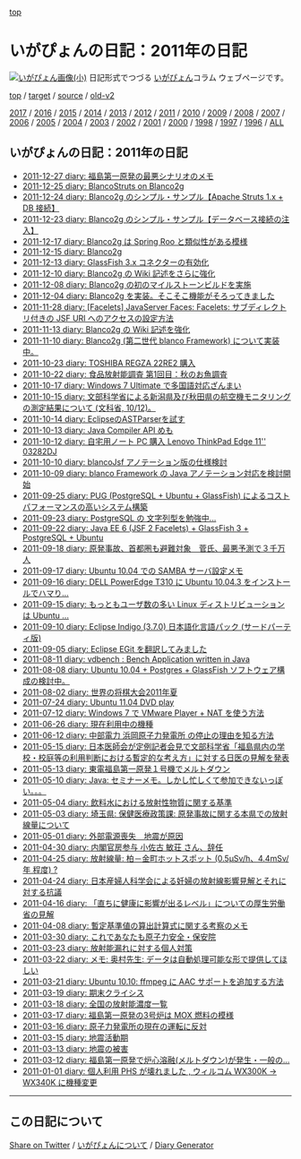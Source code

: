 [top](https://igapyon.github.io/diary/) 

いがぴょんの日記：2011年の日記
=====================================================================================================
[![いがぴょん画像(小)](https://igapyon.github.io/diary/images/iga200306s.jpg "いがぴょん")](https://igapyon.github.io/diary/memo/memoigapyon.html) 日記形式でつづる [いがぴょん](https://igapyon.github.io/diary/memo/memoigapyon.html)コラム ウェブページです。


[top](https://igapyon.github.io/diary/) 
/ [target](https://igapyon.github.io/diary/2011/index.html) 
/ [source](https://github.com/igapyon/diary/blob/gh-pages/2011/index.html.src.md) 
/ [old-v2](http://www.igapyon.jp/igapyon/diary/idxall.html) 

[2017](../2017/index.html)
/ [2016](../2016/index.html)
/ [2015](../2015/index.html)
/ [2014](../2014/index.html)
/ [2013](../2013/index.html)
/ [2012](../2012/index.html)
/ [2011](index.html)
/ [2010](../2010/index.html)
/ [2009](../2009/index.html)
/ [2008](../2008/index.html)
/ [2007](../2007/index.html)
/ [2006](../2006/index.html)
/ [2005](../2005/index.html)
/ [2004](../2004/index.html)
/ [2003](../2003/index.html)
/ [2002](../2002/index.html)
/ [2001](../2001/index.html)
/ [2000](../2000/index.html)
/ [1998](../1998/index.html)
/ [1997](../1997/index.html)
/ [1996](../1996/index.html)
/ [ALL](../idxall.html)


## いがぴょんの日記：2011年の日記

* [2011-12-27 diary: 福島第一原発の最悪シナリオのメモ](ig111227.html)
* [2011-12-25 diary: BlancoStruts on Blanco2g](ig111225.html)
* [2011-12-24 diary: Blanco2g のシンプル・サンプル【Apache Struts 1.x + DB 接続】](ig111224.html)
* [2011-12-23 diary: Blanco2g のシンプル・サンプル【データベース接続の注入】](ig111223.html)
* [2011-12-17 diary: Blanco2g は Spring Roo と類似性がある模様](ig111217.html)
* [2011-12-15 diary: Blanco2g](ig111215.html)
* [2011-12-13 diary:  GlassFish 3.x コネクターの有効化](ig111213.html)
* [2011-12-10 diary:  Blanco2g の Wiki 記述をさらに強化](ig111210.html)
* [2011-12-08 diary:  Blanco2g の初のマイルストーンビルドを実施](ig111208.html)
* [2011-12-04 diary: Blanco2g を実装。そこそこ機能がそろってきました](ig111204.html)
* [2011-11-28 diary: [Facelets] JavaServer Faces: Facelets: サブディレクトリ付きの JSF URI へのアクセスの設定方法](ig111128.html)
* [2011-11-13 diary: Blanco2g の Wiki 記述を強化](ig111113.html)
* [2011-11-10 diary: Blanco2g (第二世代 blanco Framework) について実装中。](ig111110.html)
* [2011-10-23 diary: TOSHIBA REGZA 22RE2 購入](ig111023.html)
* [2011-10-22 diary: 食品放射能調査 第1回目：秋のお魚調査](ig111022.html)
* [2011-10-17 diary: Windows 7 Ultimate で多国語対応ざんまい](ig111017.html)
* [2011-10-15 diary: 文部科学省による新潟県及び秋田県の航空機モニタリングの測定結果について (文科省, 10/12)。](ig111015.html)
* [2011-10-14 diary: EclipseのASTParserを試す](ig111014.html)
* [2011-10-13 diary: Java Compiler API めも](ig111013.html)
* [2011-10-12 diary: 自宅用ノート PC 購入 Lenovo ThinkPad Edge 11&apos;&apos; 03282DJ](ig111012.html)
* [2011-10-10 diary: blancoJsf アノテーション版の仕様検討](ig111010.html)
* [2011-10-09 diary: blanco Framework の Java アノテーション対応を検討開始](ig111009.html)
* [2011-09-25 diary: PUG (PostgreSQL + Ubuntu + GlassFish) によるコストパフォーマンスの高いシステム構築](ig110925.html)
* [2011-09-23 diary: PostgreSQL の 文字列型を勉強中...](ig110923.html)
* [2011-09-22 diary: Java EE 6 (JSF 2 Facelets) + GlassFish 3 + PostgreSQL + Ubuntu](ig110922.html)
* [2011-09-18 diary: 原発事故、首都圏も避難対象　菅氏、最悪予測で３千万人](ig110918.html)
* [2011-09-17 diary: Ubuntu 10.04 での SAMBA サーバ設定メモ](ig110917.html)
* [2011-09-16 diary: DELL PowerEdge T310 に Ubuntu 10.04.3 をインストールでハマり...](ig110916.html)
* [2011-09-15 diary: もっともユーザ数の多い Linux ディストリビューションは Ubuntu ...](ig110915.html)
* [2011-09-10 diary: Eclipse Indigo (3.7.0) 日本語化言語パック (サードパーティ版)](ig110910.html)
* [2011-09-05 diary: Eclipse EGit を翻訳してみました](ig110905.html)
* [2011-08-11 diary: vdbench : Bench Application written in Java](ig110811.html)
* [2011-08-08 diary: Ubuntu 10.04 + Postgres + GlassFish ソフトウェア構成の検討中。](ig110808.html)
* [2011-08-02 diary: 世界の将棋大会2011年夏](ig110802.html)
* [2011-07-24 diary: Ubuntu 11.04 DVD play](ig110724.html)
* [2011-07-12 diary:  Windows 7 で VMware Player + NAT を使う方法](ig110712.html)
* [2011-06-26 diary: 現在利用中の機種](ig110626.html)
* [2011-06-12 diary: 中部電力 浜岡原子力発電所 の停止の理由を知る方法](ig110612.html)
* [2011-05-15 diary: 日本医師会が定例記者会見で文部科学省「福島県内の学校・校庭等の利用判断における暫定的な考え方」に対する日医の見解を発表](ig110515.html)
* [2011-05-13 diary: 東電福島第一原発１号機でメルトダウン](ig110513.html)
* [2011-05-10 diary: Java: セミナーメモ。しかし忙しくて参加できないっぽい。。。](ig110510.html)
* [2011-05-04 diary: 飲料水における放射性物質に関する基準](ig110504.html)
* [2011-05-03 diary: 埼玉県: 保健医療政策課: 原発事故に関する本県での放射線量について](ig110503.html)
* [2011-05-01 diary: 外部電源喪失　地震が原因](ig110501.html)
* [2011-04-30 diary: 内閣官房参与 小佐古 敏荘 さん、辞任](ig110430.html)
* [2011-04-25 diary: 放射線量: 柏－金町ホットスポット (0.5μSv/h、4.4mSv/年 程度) ?](ig110425.html)
* [2011-04-24 diary: 日本産婦人科学会による妊婦の放射線影響見解とそれに対する抗議](ig110424.html)
* [2011-04-16 diary: 「直ちに健康に影響が出るレベル」についての厚生労働省の見解](ig110416.html)
* [2011-04-08 diary: 暫定基準値の算出計算式に関する考察のメモ](ig110408.html)
* [2011-03-30 diary: これであなたも原子力安全・保安院](ig110330.html)
* [2011-03-23 diary: 放射能漏れに対する個人対策](ig110323.html)
* [2011-03-22 diary: メモ: 奥村先生: データは自動処理可能な形で提供してほしい](ig110322.html)
* [2011-03-21 diary: Ubuntu 10.10: ffmpeg に AAC サポートを追加する方法](ig110321.html)
* [2011-03-19 diary: 期末クライシス](ig110319.html)
* [2011-03-18 diary: 全国の放射能濃度一覧](ig110318.html)
* [2011-03-17 diary: 福島第一原発の3号炉は MOX 燃料の模様](ig110317.html)
* [2011-03-16 diary: 原子力発電所の現在の運転に反対](ig110316.html)
* [2011-03-15 diary: 地震活動期](ig110315.html)
* [2011-03-13 diary: 地震の被害](ig110313.html)
* [2011-03-12 diary: 福島第一原発で炉心溶融(メルトダウン)が発生・一般の...](ig110312.html)
* [2011-01-01 diary: 個人利用 PHS が壊れました , ウィルコム WX300K → WX340K に機種変更](ig110101.html)


----------------------------------------------------------------------------------------------------

## この日記について

[Share on Twitter](https://twitter.com/intent/tweet?hashtags=igapyon%2Cdiary%2C%E3%81%84%E3%81%8C%E3%81%B4%E3%82%87%E3%82%93&text=%E3%81%84%E3%81%8C%E3%81%B4%E3%82%87%E3%82%93%E3%81%AE%E6%97%A5%E8%A8%98%EF%BC%9A2011%E5%B9%B4%E3%81%AE%E6%97%A5%E8%A8%98&url=https%3A%2F%2Figapyon.github.io%2Fdiary%2F2011%2Findex.html) / [いがぴょんについて](https://igapyon.github.io/diary/memo/memoigapyon.html) / [Diary Generator](https://github.com/igapyon/igapyonv3)
